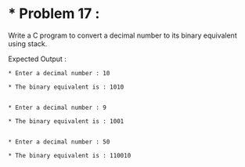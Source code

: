 # * Problem 17 :

Write a C program to convert a decimal number to its binary equivalent using stack.

Expected Output :

    * Enter a decimal number : 10
    
    * The binary equivalent is : 1010
    
    
    * Enter a decimal number : 9
    
    * The binary equivalent is : 1001
    
    
    * Enter a decimal number : 50
    
    * The binary equivalent is : 110010